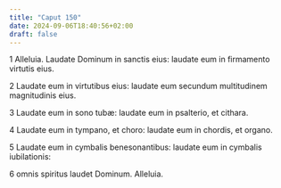 ```yaml
---
title: "Caput 150"
date: 2024-09-06T18:40:56+02:00
draft: false
---
```




1 Alleluia. Laudate Dominum in sanctis eius: laudate eum in firmamento virtutis eius.

2 Laudate eum in virtutibus eius: laudate eum secundum multitudinem magnitudinis eius.

3 Laudate eum in sono tubæ: laudate eum in psalterio, et cithara.

4 Laudate eum in tympano, et choro: laudate eum in chordis, et organo.

5 Laudate eum in cymbalis benesonantibus: laudate eum in cymbalis iubilationis:

6 omnis spiritus laudet Dominum. Alleluia.

